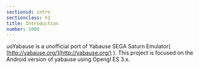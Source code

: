 ```yaml
---
sectionid: intro
sectionclass: h1
title: Introduction
number: 1000
---
```

uoYabause is a unofficial port of Yabause SEGA Saturn Emulator( [http://yabause.org/](http://yabause.org/) ).
This project is focused on the Android version of yabause using Opengl ES 3.x.


